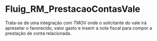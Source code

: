 # Fluig_RM_PrestacaoContasVale
Trata-se de uma integração com TMOV onde o solicitante do vale irá apresetar o favorecido, valor gasto e inserir a nota fiscal para compor a prestação de conta relacionada.
